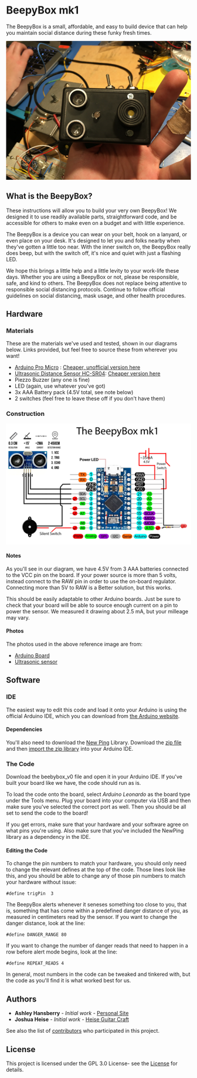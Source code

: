 # BeepyBox mk1

The BeepyBox is a small, affordable, and easy to build device that can help you maintain social distance during these funky fresh times.

![Beepy Box pic](img/BeepyBox.JPG)

## What is the BeepyBox?

These instructions will allow you to build your very own BeepyBox! We designed it to use readily available parts, straightforward code, and be accessible for others to make even on a budget and with little experience.

The BeepyBox is a device you can wear on your belt, hook on a lanyard, or even place on your desk. It's designed to let you and folks nearby when they've gotten a little too near. With the inner switch on, the BeepyBox really does beep, but with the switch off, it's nice and quiet with just a flashing LED.

We hope this brings a little help and a little levity to your work-life these days. Whether you are using a BeepyBox or not, please be responsible, safe, and kind to others. The BeepyBox does not replace being attentive to responsible social distancing protocols. Continue to follow official guidelines on social distancing, mask usage, and other health procedures.

## Hardware

### Materials

These are the materials we've used and tested, shown in our diagrams below. Links provided, but feel free to source these from wherever you want!

- [Arduino Pro Micro](https://www.sparkfun.com/products/12640) : [Cheaper, unofficial version here](https://www.amazon.com/gp/product/B07FXCTVQP/)
- [Ultrasonic Distance Sensor HC-SR04](https://www.sparkfun.com/products/15569): [Cheaper version here](https://www.amazon.com/gp/product/B01COSN7O6/)
- Piezzo Buzzer (any one is fine)
- LED (again, use whatever you've got)
- 3x AAA Battery pack (4.5V total, see note below)
- 2 switches (feel free to leave these off if you don't have them)

### Construction

![BeepyBox mk1 Hardware Diagram](img/BeepyBox_mk1.jpg)

#### Notes

As you'll see in our diagram, we have 4.5V from 3 AAA batteries connected to the VCC pin on the board. If your power source is more than 5 volts, instead connect to the RAW pin in order to use the on-board regulator. Connecting more than 5V to RAW is a Better solution, but this works.

This should be easily adaptable to other Arduino boards. Just be sure to check that your board will be able to source enough current on a pin to power the sensor. We measured it drawing about 2.5 mA, but your milleage may vary.

#### Photos

The photos used in the above reference image are from:
- [Arduino Board](https://www.amazon.com/OSOYOO-ATmega32U4-arduino-Leonardo-ATmega328/dp/B012FOV17O)
- [Ultrasonic sensor](https://create.arduino.cc/projecthub/abdularbi17/ultrasonic-sensor-hc-sr04-with-arduino-tutorial-327ff6)

## Software

### IDE

The easiest way to edit this code and load it onto your Arduino is using the official Arduino IDE, which you can download from [the Arduino website](https://www.arduino.cc/en/Main/Software).

#### Dependencies

You'll also need to download the [New Ping](https://bitbucket.org/teckel12/arduino-new-ping/wiki/Home) Library. Download the [zip file](https://bitbucket.org/teckel12/arduino-new-ping/downloads/NewPing_v1.9.1.zip) and then [import the zip library](https://www.arduino.cc/en/Guide/Libraries#toc4) into your Arduino IDE.

### The Code

Download the beebybox_v0 file and open it in your Arduino IDE. If you've built your board like we have, the code should run as is.

To load the code onto the board, select _Arduino Leonardo_ as the board type under the Tools menu. Plug your board into your computer via USB and then make sure you've selected the correct port as well. Then you should be all set to send the code to the board!

If you get errors, make sure that your hardware and your software agree on what pins you're using. Also make sure that you've included the NewPing library as a dependency in the IDE.

#### Editing the Code

To change the pin numbers to match your hardware, you should only need to change the relevant defines at the top of the code. Those lines look like this, and you should be able to change any of those pin numbers to match your hardware without issue:
```
#define trigPin  3
```

The BeepyBox alerts whenever it seneses something too close to you, that is, something that has come within a predefined danger distance of you, as measured in centimeters read by the sensor. If you want to change the danger distance, look at the line:

```
#define DANGER_RANGE 80 
```

If you want to change the number of danger reads that need to happen in a row before alert mode begins, look at the line:

```
#define REPEAT_READS 4
```

In general, most numbers in the code can be tweaked and tinkered with, but the code as you'll find it is what worked best for us.

## Authors

- **Ashley Hansberry** - *Initial work* - [Personal Site]()
- **Joshua Heise** - *Initial work* - [Heise Guitar Craft]()

See also the list of [contributors](contributors) who participated in this project.

## License

This project is licensed under the GPL 3.0 License- see the [License](LICENSE) for details.

